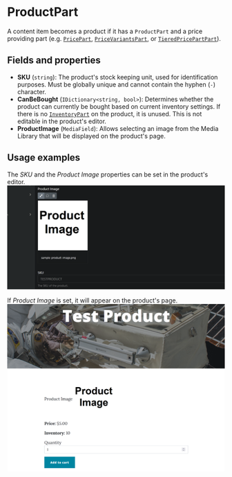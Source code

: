 # ProductPart

A content item becomes a product if it has a `ProductPart` and a price providing part (e.g. [`PricePart`](price-part.md), [`PriceVariantsPart`](price-variants-part.md), or [`TieredPricePartPart`](tiered-price-part.md)).

## Fields and properties

- **SKU** (`string`): The product's stock keeping unit, used for identification purposes. Must be globally unique and cannot contain the hyphen (`-`) character.
- **CanBeBought** (`IDictionary<string, bool>`): Determines whether the product can currently be bought based on current inventory settings. If there is no [`InventoryPart`](inventory-part.md) on the product, it is unused. This is not editable in the product's editor.
- **ProductImage** (`MediaField`): Allows selecting an image from the Media Library that will be displayed on the product's page.

## Usage examples

The _SKU_ and the _Product Image_ properties can be set in the product's editor.
![image](../assets/images/product-part/product-editor-example.png)

If _Product Image_ is set, it will appear on the product's page.
![image](../assets/images/product-part/product-image-example.png)
